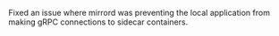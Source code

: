 Fixed an issue where mirrord was preventing the local application from making gRPC connections to sidecar containers.

